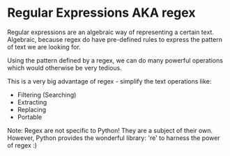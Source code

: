 # Regular Expressions AKA regex

Regular expressions are an algebraic way of representing a certain text.
Algebraic, because regex do have pre-defined rules to express the pattern of text we are looking for.

Using the pattern defined by a regex, we can do many powerful operations which would otherwise be very tedious.

This is a very big advantage of regex - simplify the text operations like:
* Filtering (Searching)
* Extracting
* Replacing
* Portable

Note: Regex are not specific to Python! They are a subject of their own. However, Python provides the wonderful library: 're' to harness the power of regex :)

